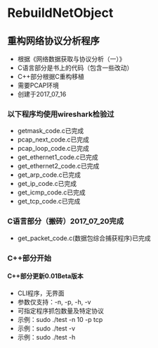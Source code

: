 # RebuildNetObject
## 重构网络协议分析程序
- 根据《网络数据获取与协议分析（一）》
- C语言部分是书上的代码（包含一些改动）
- C++部分根据C重构移植
- 需要PCAP环境
- 创建于2017_07_16
### 以下程序均使用wireshark检验过
- getmask_code.c已完成
- pcap_next_code.c已完成
- pcap_loop_code.c已完成
- get_ethernet1_code.c已完成
- get_ethernet2_code.c已完成
- get_arp_code.c已完成
- get_ip_code.c已完成
- get_icmp_code.c已完成
- get_tcp_code.c已完成
### C语言部分（搬砖）2017_07_20完成
- get_packet_code.c(数据包综合捕获程序)已完成
### C++部分开始
#### C++部分更新0.01Beta版本
- CLI程序，无界面
- 参数仅支持：-n, -p, -h, -v
- 可指定程序抓包数量及特定协议
- 示例：sudo ./test -n 10 -p tcp
- 示例：sudo ./test -v
- 示例：sudo ./test -h
